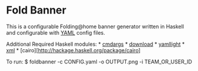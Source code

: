 # Fold Banner #

This is a configurable Folding@home banner generator written in Haskell and
configurable with [YAML](http://www.yaml.org/) config files.

Additional Required Haskell modules:
    * [cmdargs](http://hackage.haskell.org/package/cmdargs)
    * [download](http://hackage.haskell.org/package/download)
    * [yamllight](http://hackage.haskell.org/package/yaml-light)
    * [xml](http://hackage.haskell.org/package/xml)
    * [cairo][http://hackage.haskell.org/package/cairo]

To run:
    $ foldbanner -c CONFIG.yaml -o OUTPUT.png -i TEAM_OR_USER_ID
